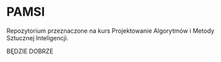 # PAMSI
Repozytorium przeznaczone na kurs Projektowanie Algorytmów i Metody Sztucznej Inteligencji. 



BĘDZIE DOBRZE

